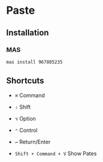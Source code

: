 # Paste

## Installation

### MAS

```sh
mas install 967805235
```

## Shortcuts

- `⌘` Command
- `⇧` Shift
- `⌥` Option
- `⌃` Control
- `↩︎` Return/Enter

- `Shift + Command + V` Show Pates
